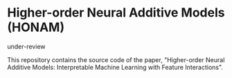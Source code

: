 # Higher-order Neural Additive Models (HONAM)
under-review

This repository contains the source code of the paper, "Higher-order Neural Additive Models: Interpretable Machine Learning with Feature Interactions".
